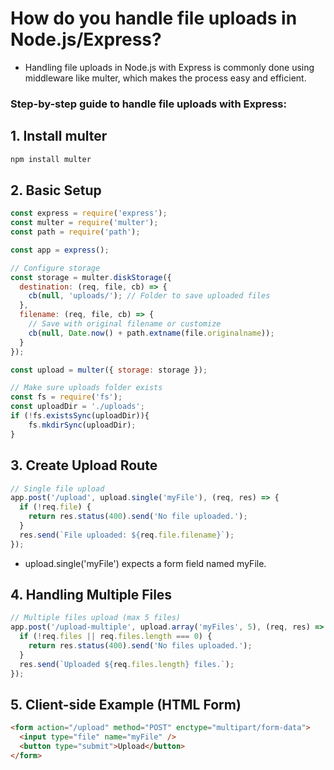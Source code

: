 # How do you handle file uploads in Node.js/Express?

- Handling file uploads in Node.js with Express is commonly done using middleware like multer, which makes the process easy and efficient.

### Step-by-step guide to handle file uploads with Express:
## 1. Install multer
```bash
npm install multer
```
## 2. Basic Setup
```js
const express = require('express');
const multer = require('multer');
const path = require('path');

const app = express();

// Configure storage
const storage = multer.diskStorage({
  destination: (req, file, cb) => {
    cb(null, 'uploads/'); // Folder to save uploaded files
  },
  filename: (req, file, cb) => {
    // Save with original filename or customize
    cb(null, Date.now() + path.extname(file.originalname));
  }
});

const upload = multer({ storage: storage });

// Make sure uploads folder exists
const fs = require('fs');
const uploadDir = './uploads';
if (!fs.existsSync(uploadDir)){
    fs.mkdirSync(uploadDir);
}
```
## 3. Create Upload Route
```js
// Single file upload
app.post('/upload', upload.single('myFile'), (req, res) => {
  if (!req.file) {
    return res.status(400).send('No file uploaded.');
  }
  res.send(`File uploaded: ${req.file.filename}`);
});
```
- upload.single('myFile') expects a form field named myFile.

## 4. Handling Multiple Files
```js
// Multiple files upload (max 5 files)
app.post('/upload-multiple', upload.array('myFiles', 5), (req, res) => {
  if (!req.files || req.files.length === 0) {
    return res.status(400).send('No files uploaded.');
  }
  res.send(`Uploaded ${req.files.length} files.`);
});
```

## 5. Client-side Example (HTML Form)
```html
<form action="/upload" method="POST" enctype="multipart/form-data">
  <input type="file" name="myFile" />
  <button type="submit">Upload</button>
</form>
```
